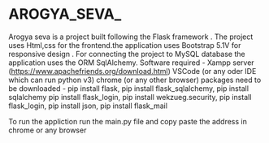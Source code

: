 # AROGYA_SEVA_
Arogya seva is a project built following the Flask framework . The project uses Html,css for the frontend.the application  uses Bootstrap 5.1V for responsive design .
For connecting the project to MySQL database the application uses the ORM SqlAlchemy.
Software required - Xampp server (https://www.apachefriends.org/download.html)
                    VSCode (or any oder IDE which can run python v3)
                    chrome (or any other browser)
packages need to be downloaded - pip install flask,
                                 pip install flask_sqlalchemy,
                                 pip install sqlalchemy
                                 pip install flask_login,
                                 pip install wekzueg.security,
                                 pip install flask_login,
                                 pip install json,
                                 pip install flask_mail
                                 
To run the appliction run the main.py file and copy paste the address in chrome or any browser                                 
                                 
                            
                    
          
